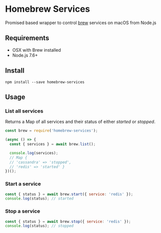 # Homebrew Services

Promised based wrapper to control [brew](https://brew.sh/) services on macOS from Node.js

## Requirements

- OSX with Brew installed
- Node.js 7.6+

## Install

```shell
npm install --save homebrew-services
```

## Usage

### List all services

Returns a Map of all services and their status of either _started_ or _stopped_.

```javascript
const brew = require('homebrew-services');

(async () => {
  const { services } = await brew.list();

  console.log(services);
  // Map {
  // 'cassandra' => 'stopped',
  // 'redis' => 'started' }
})();
```

### Start a service

```javascript
const { status } = await brew.start({ service: 'redis' });
console.log(status); // started
```

### Stop a service

```javascript
const { status } = await brew.stop({ service: 'redis' });
console.log(status); // stopped
```
